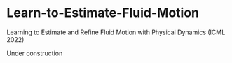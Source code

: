 # Learn-to-Estimate-Fluid-Motion
Learning to Estimate and Refine Fluid Motion with Physical Dynamics (ICML 2022)

Under construction

